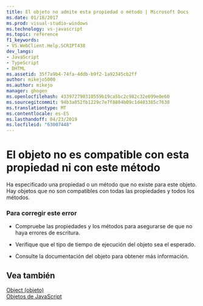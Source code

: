 ```yaml
---
title: El objeto no admite esta propiedad o método | Microsoft Docs
ms.date: 01/18/2017
ms.prod: visual-studio-windows
ms.technology: vs-javascript
ms.topic: reference
f1_keywords:
- VS.WebClient.Help.SCRIPT438
dev_langs:
- JavaScript
- TypeScript
- DHTML
ms.assetid: 35f7a9b4-74fa-4ddb-b9f2-1a92345cb2ff
author: mikejo5000
ms.author: mikejo
manager: ghogen
ms.openlocfilehash: 433972790310559b19ca5bc2c982c32e699e0e60
ms.sourcegitcommit: 94b3a052fb1229c7e7f8804b09c1d403385c7630
ms.translationtype: MT
ms.contentlocale: es-ES
ms.lasthandoff: 04/23/2019
ms.locfileid: "63007448"
---
```

# <a name="object-doesnt-support-this-property-or-method"></a>El objeto no es compatible con esta propiedad ni con este método
Ha especificado una propiedad o un método que no existe para este objeto. Hay objetos que no son compatibles con todas las propiedades y todos los métodos.  
  
### <a name="to-correct-this-error"></a>Para corregir este error  
  
- Compruebe las propiedades y los métodos para asegurarse de que no haya errores de escritura.  
  
- Verifique que el tipo de tiempo de ejecución del objeto sea el esperado.  
  
- Consulte la documentación del objeto para obtener más información.  
  
## <a name="see-also"></a>Vea también  
 [Object (objeto)](../../javascript/reference/object-object-javascript.md)   
 [Objetos de JavaScript](../../javascript/reference/javascript-objects.md)